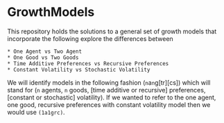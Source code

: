 # GrowthModels

  This repository holds the solutions to a general set of growth models that incorporate the following explore the differences between

    * One Agent vs Two Agent
    * One Good vs Two Goods
    * Time Additive Preferences vs Recursive Preferences
    * Constant Volatility vs Stochastic Volatility

  We will identify models in the following fashion (`n`a`n`g[tr][cs]) which will stand for (`n` agents, `n` goods, [time additive or recursive] preferences, [constant or stochastic] volatility). If we wanted to refer to the one agent, one good, recursive preferences with constant volatility model then we would use `(1a1grc)`.
